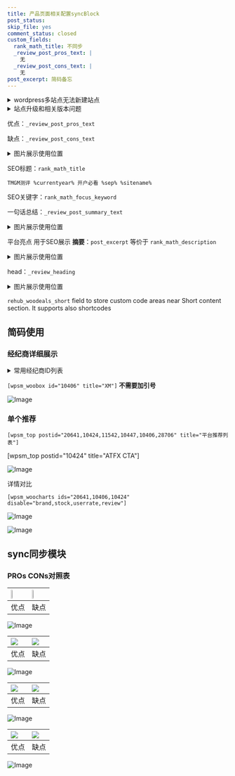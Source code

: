 ```yaml
---
title: 产品页面相关配置syncBlock
post_status: 
skip_file: yes
comment_status: closed
custom_fields:
  rank_math_title: 不同步
  _review_post_pros_text: |
    无
  _review_post_cons_text: |
    无
post_excerpt: 简码备忘
---
```

<details><summary>wordpress多站点无法新建站点</summary>

<li>和报错需要清理cookies一样的原因</li>
<li>wp-config.php里面<code>define( 'SUBDOMAIN_INSTALL', false );//子域名安装</code></li>
<li>新建子站点是用<code>define( 'SUBDOMAIN_INSTALL', true);//子域名安装</code> 完成以后，改成<code>false</code></li>
</details>

<details><summary>站点升级和相关版本问题</summary>

<p>wordpress：5.9.9
woocommerce：7.5.1
出现问题的地方：主题选项里面>><strong>Product layout >>compact style</strong></p>
<p>如何出现没有用过的字段 导致无法保存。先导出配置 然后进行修改，后面再次恢复即可。</p>
<p>出现部分字段无法显示时，需要返回默认布局后，对产品进行保存就好了。</p>
<p></p>
</details>

优点：`_review_post_pros_text`

缺点：`_review_post_cons_text`

<details><summary>图片展示使用位置</summary>

<img src="https://prod-files-secure.s3.us-west-2.amazonaws.com/39ed1227-6d7d-4570-be36-9ccd4a2c4241/f51d3d83-55d4-4bdf-9604-f37ec77ab556/Untitled.png?X-Amz-Algorithm=AWS4-HMAC-SHA256&X-Amz-Content-Sha256=UNSIGNED-PAYLOAD&X-Amz-Credential=ASIAZI2LB4664C2Y3ERU%2F20250514%2Fus-west-2%2Fs3%2Faws4_request&X-Amz-Date=20250514T225520Z&X-Amz-Expires=3600&X-Amz-Security-Token=IQoJb3JpZ2luX2VjEGcaCXVzLXdlc3QtMiJGMEQCICSBOdh%2FgiMKfgZ6Yji7FSV%2FKQ7z%2Fq0%2FbS0ee%2BZ3z1QDAiBDxihIYzo1ZoFwtB%2Bvh5pv5OXJVN7eEKi5ml4gzo5d%2FCr%2FAwggEAAaDDYzNzQyMzE4MzgwNSIM8B1szzQ%2FQT9aqVV0KtwDiMBh%2BqEqScGgbwtPKK%2FFijI7tpGZ5EzIPSycYrgaWCybNg1amzAzBZejRC18ssrxdzp8N4NtPnS2pl%2BxHzyfrD2xu4jE4y6eqjQCsF5BMZ9MPw3LqEaxL6dY5braft01FhmIZDpdwrSAK6LAp4C3CtaHpvwMDrcvm%2F5PgNqCcCRF%2ByFrTXxueBexrwvQ%2BenQz9WCRrAxhU74RxewlHBHUxA9oi9EinYLgIM9%2FU7nEgzyz29uo78d%2BgNXvoocTutzkSaoXlI61SO703M%2FONv8N2kZ%2FAG%2F2nf%2Bp0UwmawkXCLDHeqOmuUHC66CW3ZxFr2VdePp2izH6tfdUuSS24bLoJvsLT62aZZYo4Fo%2BdONgCUpn3iMIPr4IxzVMr%2BaT48vcbwTgDSOKvdJniN4Q36P2CsKZaarFGs%2BkuJx3SadMJJwC14yR%2FOyklxaVqrTwaCqjc0sGZStSDSz9afUi1%2Fsnvth4PvsxbZ4jEznd4YDb%2FQMKpG5N8LIY85l80D7PfkjqEoR91ahfLr3A6mq%2Bl1FixZtbbAGX4pB1Zt%2FRuFNdupoWoTqib7kV8WgFecPSeaYl62Z26agNeNXEwCuUa9XKTjIj4WGt96nKYWGgqHkye%2BLnpoSgeuqTss0Xlowo7iUwQY6pgE6qYF4G1YEqvofjjjDfpth34822uCtHoS%2Fz0ti4iO3gDsORhl55wMb3h0S%2BZCPcjl3biKKETsZaBFSuXzKU2G%2BaOYkYxS46SLkEMEy%2BkWCgp8UgCutd0LpSwT4GWNyXZQO8zTEpBTmjxa0ONOt9Wtsuz%2BZtSrhxmbOaTw%2BtNKsg%2Fi%2BOebrEHCOgev%2FzUxscoAXDrYJWvpEL5iByAOSOicuVni5rKDn&X-Amz-Signature=268bcb03ad1d563228d4e67da223fea69d6d011b745f6f2fbaea4b349b116f23&X-Amz-SignedHeaders=host&x-id=GetObject" alt="Image">
</details>

SEO标题：`rank_math_title`

`TMGM测评 %currentyear% 开户必看 %sep% %sitename%`

SEO关键字：`rank_math_focus_keyword`

一句话总结：`_review_post_summary_text`

<details><summary>图片展示使用位置</summary>

<img src="https://prod-files-secure.s3.us-west-2.amazonaws.com/39ed1227-6d7d-4570-be36-9ccd4a2c4241/4b96a922-296c-4f4e-8630-d1c870cbce01/Untitled.png?X-Amz-Algorithm=AWS4-HMAC-SHA256&X-Amz-Content-Sha256=UNSIGNED-PAYLOAD&X-Amz-Credential=ASIAZI2LB466YLHBEY5R%2F20250514%2Fus-west-2%2Fs3%2Faws4_request&X-Amz-Date=20250514T225521Z&X-Amz-Expires=3600&X-Amz-Security-Token=IQoJb3JpZ2luX2VjEGcaCXVzLXdlc3QtMiJIMEYCIQD%2BrVg%2FP4t3OBQDNjEuayGAed3LT88J6nztOCBfqGLLsQIhAK8s6dt6UEPxVnkMc9kBrt5Huz73JWGw1fgdJM6geApZKv8DCCAQABoMNjM3NDIzMTgzODA1IgzjQX8DW5iC00LGg5Mq3APp1Oz7Ru8FIEhKP7oRYQbiZBJsuaopSR%2FiEcQ0KGZWL9ZWPDZfkdrr7AL0ynufbyj3XmSe2V4W2g6X1nM4Z5MnmPDYvl4rKhzp3BAXoimm71Epskk2VYaWnpfGWn5UWW36sbk2trObS%2B0JaEBnpguw%2B%2Bq%2BPm8J96MVRHRRrSVock0Qqx6hB%2BRJB3fovbAXtL6u%2FKWalytGZG5GeJEljzteyQno6sJmeZld1qdJ3xY2EWdL5hVZN%2Fpc2vnv5uLbChnfcSMPl9C6Ed34iL%2BGWHybTC4NnIFLnpMroMXO15s2cpYsVnCPBX8oq2zIlY02Jg9Sz4nWrXDL2L%2BYZEmFu6NQ293yOssFcgCMsOHk%2BoE4mMnjXGmkW1tPD%2Buj%2BLPPNdZTwbmkRGRX66dIVsI%2B3nvFAkWz9xHgEmQGaPicNJgAqxxz8aG1RF%2FcqYtX8SUYKaIzzGX9F7MNlXwH1wKqPm3DQwF6Syng0YtLHbRxhAedl8IMLX1q%2FQInFsXShXq0O6qyXH2Rqf1XfyBANEpleo9q2Fr99NBiFloaKDxjh3bgV8xuwWQx5EmyCRAKaJG06H86n69DScC6KjfbajvFgYuJnCdQSXC34%2F53McmXJW6w1Jxrx%2FqSlXqjAenbnzDUuJTBBjqkAZhGokV4lkgJJj5u9ylaPeCKlfJ3%2BcOFNFI5MD58uNDXiYDmFk7hs1pOaICY1EOu0Hgg5XrE%2FPMUNf3rZQovm3xAkrlj5OhW%2FoqpSCTJLAhXQF002SnKDA1ZxSzSUdHDVtDDYKVr%2BVmQOyEBow4EvxgsJnDT4PocZaxbcFPdEaGueEawl5WoBo1MWQTSaJvDGmLOPPNNNfzclbfMM%2FaUcM5xjNt3&X-Amz-Signature=d0fccb345799e06afe30eccea929bb6df48934de8f2774db96d056f180b96a80&X-Amz-SignedHeaders=host&x-id=GetObject" alt="Image">
</details>

平台亮点 用于SEO展示 **摘要**：`post_excerpt`  等价于 `rank_math_description`

<details><summary>图片展示使用位置</summary>

<img src="https://prod-files-secure.s3.us-west-2.amazonaws.com/39ed1227-6d7d-4570-be36-9ccd4a2c4241/1ee11f63-b60a-4dfe-a7a7-d58ff23b5d88/Untitled.png?X-Amz-Algorithm=AWS4-HMAC-SHA256&X-Amz-Content-Sha256=UNSIGNED-PAYLOAD&X-Amz-Credential=ASIAZI2LB466VSHQNP3N%2F20250514%2Fus-west-2%2Fs3%2Faws4_request&X-Amz-Date=20250514T225521Z&X-Amz-Expires=3600&X-Amz-Security-Token=IQoJb3JpZ2luX2VjEGcaCXVzLXdlc3QtMiJHMEUCIQDbKbRH8ZEq6tjoLpYXB29BYuqNcqEB2SFMDmVNkiCvNQIgI%2FB1z2Q9GB%2FGWSXGBPrgtzwDK8%2B%2B1LpNLGBWm6sM%2FAkq%2FwMIIBAAGgw2Mzc0MjMxODM4MDUiDP9MlC6T7T0%2FUIwN1SrcA80HI3nGH3N4mCIhtyGo1GBj3PQDccRESdmi0Cma33XOM2ne4o2wwPtcSMTE3bKZ175yHDNNRbCi6eXsjcJmFiu4X0y9qYbIgXEcnax9%2FGfSDtixgm98161oehZQyWKasWrGFIn943HZ6GKIQb71HUcB3YGLAujxa%2BheqZ9ojYigBglDoCU6hxhQBUs9CA1s0j2kRdQAL0371goXOVUWqDpZUTGnLabpSDmhOtxRZsvt%2B8XpBeWqK2jylz2qjoJ8t27kW64pNnpxIfhdDn6sCiQi2LgntUFLOY6Cwpn8ceOg5QKX10Vu4Fz%2BL612VlmTZF%2FZIy2G5ueG5Lax9xHoH3wjDe4QV9iYyu%2F8np5T0H4ZbiU45PaZkYJZ7%2FFIRv%2FAGst0YEVr7QkAC0dVhnSzX%2B%2FKsjJb01LCqse1W%2BIwTMVEgvfyhTQvpkzi54QzGnR0sA%2FbpQvQCaSw3%2FdY4LEln8NqNf0o6DaKw7N2hfQkkOvTLtOvtjz%2FHsXqF9eqWuGvm1Y2McuvwtfSPntWzm5lg8%2FGNOxzRNIEYWdY8PxiNm6ce1wRTtnETlA6WRnFpY%2Bz2H5ajPAD1ocn8qXGJvHbikgSwaRvAEKHPrzjyHbS6RdcEQQ4nmHhPQcQ%2FzHpMM24lMEGOqUBJEmqW1OK2Sm33mYsBmyZLlMo9XikuEMoHAYtFpxUPfm3zQVV5MDurO57yT%2FQK9H5IN0lGYoS3gRmEGwzhXrZid%2BAvlsPJLZkrDcdkVgWrVIyA1ZCI2L5AJLhxBac2DoOzr7ZM7pC6UT9a98pjvjqiSn5xyFqanUxEcP8g0MVjcYukNZ7i14dFtczew22xetEIAl6Ond0lmhJb8HxrdwjzLEu%2Fb7J&X-Amz-Signature=8f889ac864c85a7743ab7073daf71f5978fe1ec696acd8d71b27f9a2bc35f8c5&X-Amz-SignedHeaders=host&x-id=GetObject" alt="Image">
<img src="https://prod-files-secure.s3.us-west-2.amazonaws.com/39ed1227-6d7d-4570-be36-9ccd4a2c4241/ad4118b5-78d8-4fbe-801e-3b29b5d99c01/Untitled.png?X-Amz-Algorithm=AWS4-HMAC-SHA256&X-Amz-Content-Sha256=UNSIGNED-PAYLOAD&X-Amz-Credential=ASIAZI2LB466VSHQNP3N%2F20250514%2Fus-west-2%2Fs3%2Faws4_request&X-Amz-Date=20250514T225521Z&X-Amz-Expires=3600&X-Amz-Security-Token=IQoJb3JpZ2luX2VjEGcaCXVzLXdlc3QtMiJHMEUCIQDbKbRH8ZEq6tjoLpYXB29BYuqNcqEB2SFMDmVNkiCvNQIgI%2FB1z2Q9GB%2FGWSXGBPrgtzwDK8%2B%2B1LpNLGBWm6sM%2FAkq%2FwMIIBAAGgw2Mzc0MjMxODM4MDUiDP9MlC6T7T0%2FUIwN1SrcA80HI3nGH3N4mCIhtyGo1GBj3PQDccRESdmi0Cma33XOM2ne4o2wwPtcSMTE3bKZ175yHDNNRbCi6eXsjcJmFiu4X0y9qYbIgXEcnax9%2FGfSDtixgm98161oehZQyWKasWrGFIn943HZ6GKIQb71HUcB3YGLAujxa%2BheqZ9ojYigBglDoCU6hxhQBUs9CA1s0j2kRdQAL0371goXOVUWqDpZUTGnLabpSDmhOtxRZsvt%2B8XpBeWqK2jylz2qjoJ8t27kW64pNnpxIfhdDn6sCiQi2LgntUFLOY6Cwpn8ceOg5QKX10Vu4Fz%2BL612VlmTZF%2FZIy2G5ueG5Lax9xHoH3wjDe4QV9iYyu%2F8np5T0H4ZbiU45PaZkYJZ7%2FFIRv%2FAGst0YEVr7QkAC0dVhnSzX%2B%2FKsjJb01LCqse1W%2BIwTMVEgvfyhTQvpkzi54QzGnR0sA%2FbpQvQCaSw3%2FdY4LEln8NqNf0o6DaKw7N2hfQkkOvTLtOvtjz%2FHsXqF9eqWuGvm1Y2McuvwtfSPntWzm5lg8%2FGNOxzRNIEYWdY8PxiNm6ce1wRTtnETlA6WRnFpY%2Bz2H5ajPAD1ocn8qXGJvHbikgSwaRvAEKHPrzjyHbS6RdcEQQ4nmHhPQcQ%2FzHpMM24lMEGOqUBJEmqW1OK2Sm33mYsBmyZLlMo9XikuEMoHAYtFpxUPfm3zQVV5MDurO57yT%2FQK9H5IN0lGYoS3gRmEGwzhXrZid%2BAvlsPJLZkrDcdkVgWrVIyA1ZCI2L5AJLhxBac2DoOzr7ZM7pC6UT9a98pjvjqiSn5xyFqanUxEcP8g0MVjcYukNZ7i14dFtczew22xetEIAl6Ond0lmhJb8HxrdwjzLEu%2Fb7J&X-Amz-Signature=b54491b17ef30169bd5c7fb8c3c8d1ee2110c412aef555a60070a4b9e4389414&X-Amz-SignedHeaders=host&x-id=GetObject" alt="Image">
<img src="https://prod-files-secure.s3.us-west-2.amazonaws.com/39ed1227-6d7d-4570-be36-9ccd4a2c4241/a38cf7c9-a79c-4b64-9e94-13589fe0758b/Untitled.png?X-Amz-Algorithm=AWS4-HMAC-SHA256&X-Amz-Content-Sha256=UNSIGNED-PAYLOAD&X-Amz-Credential=ASIAZI2LB466VSHQNP3N%2F20250514%2Fus-west-2%2Fs3%2Faws4_request&X-Amz-Date=20250514T225521Z&X-Amz-Expires=3600&X-Amz-Security-Token=IQoJb3JpZ2luX2VjEGcaCXVzLXdlc3QtMiJHMEUCIQDbKbRH8ZEq6tjoLpYXB29BYuqNcqEB2SFMDmVNkiCvNQIgI%2FB1z2Q9GB%2FGWSXGBPrgtzwDK8%2B%2B1LpNLGBWm6sM%2FAkq%2FwMIIBAAGgw2Mzc0MjMxODM4MDUiDP9MlC6T7T0%2FUIwN1SrcA80HI3nGH3N4mCIhtyGo1GBj3PQDccRESdmi0Cma33XOM2ne4o2wwPtcSMTE3bKZ175yHDNNRbCi6eXsjcJmFiu4X0y9qYbIgXEcnax9%2FGfSDtixgm98161oehZQyWKasWrGFIn943HZ6GKIQb71HUcB3YGLAujxa%2BheqZ9ojYigBglDoCU6hxhQBUs9CA1s0j2kRdQAL0371goXOVUWqDpZUTGnLabpSDmhOtxRZsvt%2B8XpBeWqK2jylz2qjoJ8t27kW64pNnpxIfhdDn6sCiQi2LgntUFLOY6Cwpn8ceOg5QKX10Vu4Fz%2BL612VlmTZF%2FZIy2G5ueG5Lax9xHoH3wjDe4QV9iYyu%2F8np5T0H4ZbiU45PaZkYJZ7%2FFIRv%2FAGst0YEVr7QkAC0dVhnSzX%2B%2FKsjJb01LCqse1W%2BIwTMVEgvfyhTQvpkzi54QzGnR0sA%2FbpQvQCaSw3%2FdY4LEln8NqNf0o6DaKw7N2hfQkkOvTLtOvtjz%2FHsXqF9eqWuGvm1Y2McuvwtfSPntWzm5lg8%2FGNOxzRNIEYWdY8PxiNm6ce1wRTtnETlA6WRnFpY%2Bz2H5ajPAD1ocn8qXGJvHbikgSwaRvAEKHPrzjyHbS6RdcEQQ4nmHhPQcQ%2FzHpMM24lMEGOqUBJEmqW1OK2Sm33mYsBmyZLlMo9XikuEMoHAYtFpxUPfm3zQVV5MDurO57yT%2FQK9H5IN0lGYoS3gRmEGwzhXrZid%2BAvlsPJLZkrDcdkVgWrVIyA1ZCI2L5AJLhxBac2DoOzr7ZM7pC6UT9a98pjvjqiSn5xyFqanUxEcP8g0MVjcYukNZ7i14dFtczew22xetEIAl6Ond0lmhJb8HxrdwjzLEu%2Fb7J&X-Amz-Signature=c3b6ca6ac7c83060c18aef173e2d0d8da13fb612ae825f320986f18cc5d95d80&X-Amz-SignedHeaders=host&x-id=GetObject" alt="Image">
<img src="https://prod-files-secure.s3.us-west-2.amazonaws.com/39ed1227-6d7d-4570-be36-9ccd4a2c4241/7da6fc1e-d2ac-42ae-8c75-cb5749aa18f6/Untitled.png?X-Amz-Algorithm=AWS4-HMAC-SHA256&X-Amz-Content-Sha256=UNSIGNED-PAYLOAD&X-Amz-Credential=ASIAZI2LB466VSHQNP3N%2F20250514%2Fus-west-2%2Fs3%2Faws4_request&X-Amz-Date=20250514T225521Z&X-Amz-Expires=3600&X-Amz-Security-Token=IQoJb3JpZ2luX2VjEGcaCXVzLXdlc3QtMiJHMEUCIQDbKbRH8ZEq6tjoLpYXB29BYuqNcqEB2SFMDmVNkiCvNQIgI%2FB1z2Q9GB%2FGWSXGBPrgtzwDK8%2B%2B1LpNLGBWm6sM%2FAkq%2FwMIIBAAGgw2Mzc0MjMxODM4MDUiDP9MlC6T7T0%2FUIwN1SrcA80HI3nGH3N4mCIhtyGo1GBj3PQDccRESdmi0Cma33XOM2ne4o2wwPtcSMTE3bKZ175yHDNNRbCi6eXsjcJmFiu4X0y9qYbIgXEcnax9%2FGfSDtixgm98161oehZQyWKasWrGFIn943HZ6GKIQb71HUcB3YGLAujxa%2BheqZ9ojYigBglDoCU6hxhQBUs9CA1s0j2kRdQAL0371goXOVUWqDpZUTGnLabpSDmhOtxRZsvt%2B8XpBeWqK2jylz2qjoJ8t27kW64pNnpxIfhdDn6sCiQi2LgntUFLOY6Cwpn8ceOg5QKX10Vu4Fz%2BL612VlmTZF%2FZIy2G5ueG5Lax9xHoH3wjDe4QV9iYyu%2F8np5T0H4ZbiU45PaZkYJZ7%2FFIRv%2FAGst0YEVr7QkAC0dVhnSzX%2B%2FKsjJb01LCqse1W%2BIwTMVEgvfyhTQvpkzi54QzGnR0sA%2FbpQvQCaSw3%2FdY4LEln8NqNf0o6DaKw7N2hfQkkOvTLtOvtjz%2FHsXqF9eqWuGvm1Y2McuvwtfSPntWzm5lg8%2FGNOxzRNIEYWdY8PxiNm6ce1wRTtnETlA6WRnFpY%2Bz2H5ajPAD1ocn8qXGJvHbikgSwaRvAEKHPrzjyHbS6RdcEQQ4nmHhPQcQ%2FzHpMM24lMEGOqUBJEmqW1OK2Sm33mYsBmyZLlMo9XikuEMoHAYtFpxUPfm3zQVV5MDurO57yT%2FQK9H5IN0lGYoS3gRmEGwzhXrZid%2BAvlsPJLZkrDcdkVgWrVIyA1ZCI2L5AJLhxBac2DoOzr7ZM7pC6UT9a98pjvjqiSn5xyFqanUxEcP8g0MVjcYukNZ7i14dFtczew22xetEIAl6Ond0lmhJb8HxrdwjzLEu%2Fb7J&X-Amz-Signature=6d0270c416e947efc0b897c419411f07753aa642bad0f2a176fe37e79de67541&X-Amz-SignedHeaders=host&x-id=GetObject" alt="Image">
<img src="https://prod-files-secure.s3.us-west-2.amazonaws.com/39ed1227-6d7d-4570-be36-9ccd4a2c4241/7e97f40a-eaee-47f5-b2f9-475f96808fa7/Untitled.png?X-Amz-Algorithm=AWS4-HMAC-SHA256&X-Amz-Content-Sha256=UNSIGNED-PAYLOAD&X-Amz-Credential=ASIAZI2LB466VSHQNP3N%2F20250514%2Fus-west-2%2Fs3%2Faws4_request&X-Amz-Date=20250514T225521Z&X-Amz-Expires=3600&X-Amz-Security-Token=IQoJb3JpZ2luX2VjEGcaCXVzLXdlc3QtMiJHMEUCIQDbKbRH8ZEq6tjoLpYXB29BYuqNcqEB2SFMDmVNkiCvNQIgI%2FB1z2Q9GB%2FGWSXGBPrgtzwDK8%2B%2B1LpNLGBWm6sM%2FAkq%2FwMIIBAAGgw2Mzc0MjMxODM4MDUiDP9MlC6T7T0%2FUIwN1SrcA80HI3nGH3N4mCIhtyGo1GBj3PQDccRESdmi0Cma33XOM2ne4o2wwPtcSMTE3bKZ175yHDNNRbCi6eXsjcJmFiu4X0y9qYbIgXEcnax9%2FGfSDtixgm98161oehZQyWKasWrGFIn943HZ6GKIQb71HUcB3YGLAujxa%2BheqZ9ojYigBglDoCU6hxhQBUs9CA1s0j2kRdQAL0371goXOVUWqDpZUTGnLabpSDmhOtxRZsvt%2B8XpBeWqK2jylz2qjoJ8t27kW64pNnpxIfhdDn6sCiQi2LgntUFLOY6Cwpn8ceOg5QKX10Vu4Fz%2BL612VlmTZF%2FZIy2G5ueG5Lax9xHoH3wjDe4QV9iYyu%2F8np5T0H4ZbiU45PaZkYJZ7%2FFIRv%2FAGst0YEVr7QkAC0dVhnSzX%2B%2FKsjJb01LCqse1W%2BIwTMVEgvfyhTQvpkzi54QzGnR0sA%2FbpQvQCaSw3%2FdY4LEln8NqNf0o6DaKw7N2hfQkkOvTLtOvtjz%2FHsXqF9eqWuGvm1Y2McuvwtfSPntWzm5lg8%2FGNOxzRNIEYWdY8PxiNm6ce1wRTtnETlA6WRnFpY%2Bz2H5ajPAD1ocn8qXGJvHbikgSwaRvAEKHPrzjyHbS6RdcEQQ4nmHhPQcQ%2FzHpMM24lMEGOqUBJEmqW1OK2Sm33mYsBmyZLlMo9XikuEMoHAYtFpxUPfm3zQVV5MDurO57yT%2FQK9H5IN0lGYoS3gRmEGwzhXrZid%2BAvlsPJLZkrDcdkVgWrVIyA1ZCI2L5AJLhxBac2DoOzr7ZM7pC6UT9a98pjvjqiSn5xyFqanUxEcP8g0MVjcYukNZ7i14dFtczew22xetEIAl6Ond0lmhJb8HxrdwjzLEu%2Fb7J&X-Amz-Signature=95e362a4ba642f39e56a74caca480392126c57db58c8d79a78d2c26d4c713eff&X-Amz-SignedHeaders=host&x-id=GetObject" alt="Image">
</details>

head：`_review_heading`

<details><summary>图片展示使用位置</summary>

<img src="https://prod-files-secure.s3.us-west-2.amazonaws.com/39ed1227-6d7d-4570-be36-9ccd4a2c4241/3a4650ad-9887-415c-889a-edd51fa54f27/Untitled.png?X-Amz-Algorithm=AWS4-HMAC-SHA256&X-Amz-Content-Sha256=UNSIGNED-PAYLOAD&X-Amz-Credential=ASIAZI2LB466ZBW5AQ5W%2F20250514%2Fus-west-2%2Fs3%2Faws4_request&X-Amz-Date=20250514T225521Z&X-Amz-Expires=3600&X-Amz-Security-Token=IQoJb3JpZ2luX2VjEGcaCXVzLXdlc3QtMiJGMEQCIExR1hzYOum2Ce%2BpE7BG2VGhvJxeul0PmhJpMJf8QKEJAiA88MY%2Bk0iLdYHO0CE%2FV2Q%2FiBfl8DEaTiez8gMxtdkd2Cr%2FAwggEAAaDDYzNzQyMzE4MzgwNSIMT32YiXtbB5FmQ0XbKtwDPdrBd%2F4rGJ0B%2BDqZf3EIt6uc6jWkt1hQBKNLt%2FcHePCkNetd1lGnLn96%2Bf4eWUXx7S8M1ooCL5eab22QBor5i09CeMAjZCMOhwWX%2Bven7be30%2FkjKjo10zh9KFBqhO2GcIjK3SohUfZNmHENO9C7LW7zqioKJ%2F0KUG5ZZKwdbPbMskVKpM67v69E92TBIEfv5a260tizkBMH%2B2kisscigW6b94tetDM%2F83RXyr1yWdlfIwdVx5kfQZuYqHpjWL97ZNDxzZrZbB9skhJe%2BU4XZ6z0l3Q95zTOVGJFDPV625R1Ye7mIZ17n8C1V1I4Yz%2FI0GfJ7y%2FNljJAIQmQYsWw%2FH168euOkjsK4qLMl86dP7tZOsgtgw2lKDnNv8BdS5fBuGe49DAfMIruGwkVkA%2BDJaHjKKvhUIk%2FWZWwDEm5e2rAR4bJ9Xge%2F%2BFzg2uYKsvlWPG3G%2BXUo8IXhAfSfN2%2B2zvOtvwy8SdRNuA9AnGtRfzHckggKW9mftMAgYYJVYh47Dhepxvwot4f8W6JmAYxLZ05XIR2TgTJLAo7sN1eMkoN9tPwAa6vietgCm9LNwVqT6yBkUqx0NWrpHW3fQAbsbqg2GtMe8iO0%2FfcT0UtdpJB9DwDsfsdGwG8CNkwlrmUwQY6pgHUCx2EI1NkkR1koRCvxelIX9I4doRnCNRV7htwbpAZpXF0byUny33wSzdkkEhk5ERagn5pY11jORmNoFmOd4MFircqL9MzP8iHi%2FSd6obYxveISlmOGkjdsFcnAfUYix6cJxVzmnJrLw1cB2oRdzapkjY%2FKREAIux5%2F5QJTbUqn1XCa42UeeTkiheyTtdrzO7EPFD4OBtVmATNDpPJqqfAUoNfaPBD&X-Amz-Signature=f03532de6a3f6742d7c89b441b0204efe273529891442b4bfc22d3c0ad500070&X-Amz-SignedHeaders=host&x-id=GetObject" alt="Image">
</details>

`rehub_woodeals_short`	field to store custom code areas near Short content section. It supports also shortcodes



## 简码使用

### 经纪商详细展示

<details><summary>常用经纪商ID列表</summary>

<pre><code class="php">嘉盛 ===> 20641  [wpsm_woobox id="20641" title="嘉盛"]
易信easymarkets ===> 11542  [wpsm_woobox id="11542" title="易信easymarkets"]
ATFX外汇 ===> 10424  [wpsm_woobox id="10424" title="ATFX"]
XM ===> 10406  [wpsm_woobox id="10406" title="XM"]
TMGM ===> 29622  [wpsm_woobox id="29622" title="TMGM"]
HYCM ===> 10447  [wpsm_woobox id="10447" title="HYCM"]
fpmarkets澳福外汇 ===> 20639  [wpsm_woobox id="20639" title="fpmarkets澳福外汇"]</code></pre>
</details>

`[wpsm_woobox id="10406" title="XM"]` **不需要加引号**

![Image](https://prod-files-secure.s3.us-west-2.amazonaws.com/39ed1227-6d7d-4570-be36-9ccd4a2c4241/4f898f9d-0fa7-4e43-acd3-ac6bc7be575a/Untitled.png?X-Amz-Algorithm=AWS4-HMAC-SHA256&X-Amz-Content-Sha256=UNSIGNED-PAYLOAD&X-Amz-Credential=ASIAZI2LB466Y37B4UVS%2F20250514%2Fus-west-2%2Fs3%2Faws4_request&X-Amz-Date=20250514T225519Z&X-Amz-Expires=3600&X-Amz-Security-Token=IQoJb3JpZ2luX2VjEGcaCXVzLXdlc3QtMiJIMEYCIQDfXvnhfrYnrgPKZh3tGmP2PYbqlRhf1VRQD3C%2FSepYswIhAO%2B6lAU%2FeH3AzARNjjAl4tjyKikSaCsBnQr4aZvoo5yyKv8DCCAQABoMNjM3NDIzMTgzODA1IgxRwufcaXREC7ifYAkq3AP%2BHv1t2wHylXQdyFOuJG4qJ%2FdERXW4oNg81hN6J396S9PIk32mDWVnSyB9t3fToI1KttG0oksr6J1Mr%2FRx58oPBPUBkh%2FtnTEtsWOLDMv5o1C9Ly52ofMg0HUXHwNFJSdsvyOnTmG6ScBRoE%2FZ8wWY6v6cR64YQr4QJL1hpJ8U8PLlYFzOSbuiJxG5W4ek4fbtf%2FSRXe2XuIQZflVKiNB6uFFofm00VV%2BVwEtGjtTs%2FT3u062nzA3qDdSP1qRtpk8LmFQXFbKDHKIM4lX7S8LBab7bLaJ5zmQ5J2FkaJrjCCn1fxnqukb3MtKs1tcomn%2BTvHjL2rXeX1CWuRyTi%2B9PPxk5hXBxyO%2Fi%2F3YBgcedMUmxzsZW78q%2B8W1pK6AcQBfdwDwO8yHwlxhpvhGlCoPR2jxwGin8dHYNdBgdBGaTu6DzqrOAUde9IpmW46WRWw5tUnoCgab6qO3eWEZp1CFVwsKWuWJlE7PUqgtXbTdwIlh%2F7W2WVwwVzb%2FgVo%2FdCxAiqD9ZpNJ0Ssar6pvr6jVUpgNTiu%2FpH%2BfyFfIedDZ36xCrfxKl23yUsO1txXP0MIVLfDEAUam2qdQQGdu8IrONseKWyB2InE%2FsP%2Ft9VNeCqOAgj%2FwPTUG0D%2F%2Bz%2BDDpuJTBBjqkAfKruGTwAqZrKZd5%2Bv3oyrhmE1LeEo%2FNGegLA3M7yymoSHp8Ys0h4yesqO%2B8CSpCYlQg9A7%2FgeTi1AycHDczO86e9t5Y2JID0VkM113VXsxiM7V30AHkzYvpjIelHd%2F5gPG07zND5qV87Tf5ChODG2EJoYVdT%2Fh5F7w%2Be%2Bdy04Sv81jkswVfyjMgQrfWw2JuFgs%2FOEN1HmdpWuUvfQHdVZWUW6I1&X-Amz-Signature=412e492139e660263d4e04e62009d8bbba9204b1abf3dc308aadb5483dcee794&X-Amz-SignedHeaders=host&x-id=GetObject)

### 单个推荐
`[wpsm_top postid="20641,10424,11542,10447,10406,28706" title="平台推荐列表"]`

[wpsm_top postid="10424" title="ATFX CTA"]

![Image](https://prod-files-secure.s3.us-west-2.amazonaws.com/39ed1227-6d7d-4570-be36-9ccd4a2c4241/5ac620dc-51a8-48b6-b55d-91f47299193c/Untitled.png?X-Amz-Algorithm=AWS4-HMAC-SHA256&X-Amz-Content-Sha256=UNSIGNED-PAYLOAD&X-Amz-Credential=ASIAZI2LB466Y37B4UVS%2F20250514%2Fus-west-2%2Fs3%2Faws4_request&X-Amz-Date=20250514T225519Z&X-Amz-Expires=3600&X-Amz-Security-Token=IQoJb3JpZ2luX2VjEGcaCXVzLXdlc3QtMiJIMEYCIQDfXvnhfrYnrgPKZh3tGmP2PYbqlRhf1VRQD3C%2FSepYswIhAO%2B6lAU%2FeH3AzARNjjAl4tjyKikSaCsBnQr4aZvoo5yyKv8DCCAQABoMNjM3NDIzMTgzODA1IgxRwufcaXREC7ifYAkq3AP%2BHv1t2wHylXQdyFOuJG4qJ%2FdERXW4oNg81hN6J396S9PIk32mDWVnSyB9t3fToI1KttG0oksr6J1Mr%2FRx58oPBPUBkh%2FtnTEtsWOLDMv5o1C9Ly52ofMg0HUXHwNFJSdsvyOnTmG6ScBRoE%2FZ8wWY6v6cR64YQr4QJL1hpJ8U8PLlYFzOSbuiJxG5W4ek4fbtf%2FSRXe2XuIQZflVKiNB6uFFofm00VV%2BVwEtGjtTs%2FT3u062nzA3qDdSP1qRtpk8LmFQXFbKDHKIM4lX7S8LBab7bLaJ5zmQ5J2FkaJrjCCn1fxnqukb3MtKs1tcomn%2BTvHjL2rXeX1CWuRyTi%2B9PPxk5hXBxyO%2Fi%2F3YBgcedMUmxzsZW78q%2B8W1pK6AcQBfdwDwO8yHwlxhpvhGlCoPR2jxwGin8dHYNdBgdBGaTu6DzqrOAUde9IpmW46WRWw5tUnoCgab6qO3eWEZp1CFVwsKWuWJlE7PUqgtXbTdwIlh%2F7W2WVwwVzb%2FgVo%2FdCxAiqD9ZpNJ0Ssar6pvr6jVUpgNTiu%2FpH%2BfyFfIedDZ36xCrfxKl23yUsO1txXP0MIVLfDEAUam2qdQQGdu8IrONseKWyB2InE%2FsP%2Ft9VNeCqOAgj%2FwPTUG0D%2F%2Bz%2BDDpuJTBBjqkAfKruGTwAqZrKZd5%2Bv3oyrhmE1LeEo%2FNGegLA3M7yymoSHp8Ys0h4yesqO%2B8CSpCYlQg9A7%2FgeTi1AycHDczO86e9t5Y2JID0VkM113VXsxiM7V30AHkzYvpjIelHd%2F5gPG07zND5qV87Tf5ChODG2EJoYVdT%2Fh5F7w%2Be%2Bdy04Sv81jkswVfyjMgQrfWw2JuFgs%2FOEN1HmdpWuUvfQHdVZWUW6I1&X-Amz-Signature=daed63b32721934dea0e4b32a0e3c49e3fe292e65f0fb418012bc3c7610b9afc&X-Amz-SignedHeaders=host&x-id=GetObject)

详情对比

`[wpsm_woocharts ids="20641,10406,10424" disable="brand,stock,userrate,review"]`

![Image](https://prod-files-secure.s3.us-west-2.amazonaws.com/39ed1227-6d7d-4570-be36-9ccd4a2c4241/bf3ba45f-b9f3-4295-8aef-b4a495fd25f4/Untitled.png?X-Amz-Algorithm=AWS4-HMAC-SHA256&X-Amz-Content-Sha256=UNSIGNED-PAYLOAD&X-Amz-Credential=ASIAZI2LB466Y37B4UVS%2F20250514%2Fus-west-2%2Fs3%2Faws4_request&X-Amz-Date=20250514T225519Z&X-Amz-Expires=3600&X-Amz-Security-Token=IQoJb3JpZ2luX2VjEGcaCXVzLXdlc3QtMiJIMEYCIQDfXvnhfrYnrgPKZh3tGmP2PYbqlRhf1VRQD3C%2FSepYswIhAO%2B6lAU%2FeH3AzARNjjAl4tjyKikSaCsBnQr4aZvoo5yyKv8DCCAQABoMNjM3NDIzMTgzODA1IgxRwufcaXREC7ifYAkq3AP%2BHv1t2wHylXQdyFOuJG4qJ%2FdERXW4oNg81hN6J396S9PIk32mDWVnSyB9t3fToI1KttG0oksr6J1Mr%2FRx58oPBPUBkh%2FtnTEtsWOLDMv5o1C9Ly52ofMg0HUXHwNFJSdsvyOnTmG6ScBRoE%2FZ8wWY6v6cR64YQr4QJL1hpJ8U8PLlYFzOSbuiJxG5W4ek4fbtf%2FSRXe2XuIQZflVKiNB6uFFofm00VV%2BVwEtGjtTs%2FT3u062nzA3qDdSP1qRtpk8LmFQXFbKDHKIM4lX7S8LBab7bLaJ5zmQ5J2FkaJrjCCn1fxnqukb3MtKs1tcomn%2BTvHjL2rXeX1CWuRyTi%2B9PPxk5hXBxyO%2Fi%2F3YBgcedMUmxzsZW78q%2B8W1pK6AcQBfdwDwO8yHwlxhpvhGlCoPR2jxwGin8dHYNdBgdBGaTu6DzqrOAUde9IpmW46WRWw5tUnoCgab6qO3eWEZp1CFVwsKWuWJlE7PUqgtXbTdwIlh%2F7W2WVwwVzb%2FgVo%2FdCxAiqD9ZpNJ0Ssar6pvr6jVUpgNTiu%2FpH%2BfyFfIedDZ36xCrfxKl23yUsO1txXP0MIVLfDEAUam2qdQQGdu8IrONseKWyB2InE%2FsP%2Ft9VNeCqOAgj%2FwPTUG0D%2F%2Bz%2BDDpuJTBBjqkAfKruGTwAqZrKZd5%2Bv3oyrhmE1LeEo%2FNGegLA3M7yymoSHp8Ys0h4yesqO%2B8CSpCYlQg9A7%2FgeTi1AycHDczO86e9t5Y2JID0VkM113VXsxiM7V30AHkzYvpjIelHd%2F5gPG07zND5qV87Tf5ChODG2EJoYVdT%2Fh5F7w%2Be%2Bdy04Sv81jkswVfyjMgQrfWw2JuFgs%2FOEN1HmdpWuUvfQHdVZWUW6I1&X-Amz-Signature=0d0cef1b51b33fc6212f94a241c9169f0c47b414baa279d0208f8901facbfb2f&X-Amz-SignedHeaders=host&x-id=GetObject)

![Image](https://prod-files-secure.s3.us-west-2.amazonaws.com/39ed1227-6d7d-4570-be36-9ccd4a2c4241/30bc56ef-f383-4b48-9768-2ebc9e436ec0/Untitled.png?X-Amz-Algorithm=AWS4-HMAC-SHA256&X-Amz-Content-Sha256=UNSIGNED-PAYLOAD&X-Amz-Credential=ASIAZI2LB466Y37B4UVS%2F20250514%2Fus-west-2%2Fs3%2Faws4_request&X-Amz-Date=20250514T225519Z&X-Amz-Expires=3600&X-Amz-Security-Token=IQoJb3JpZ2luX2VjEGcaCXVzLXdlc3QtMiJIMEYCIQDfXvnhfrYnrgPKZh3tGmP2PYbqlRhf1VRQD3C%2FSepYswIhAO%2B6lAU%2FeH3AzARNjjAl4tjyKikSaCsBnQr4aZvoo5yyKv8DCCAQABoMNjM3NDIzMTgzODA1IgxRwufcaXREC7ifYAkq3AP%2BHv1t2wHylXQdyFOuJG4qJ%2FdERXW4oNg81hN6J396S9PIk32mDWVnSyB9t3fToI1KttG0oksr6J1Mr%2FRx58oPBPUBkh%2FtnTEtsWOLDMv5o1C9Ly52ofMg0HUXHwNFJSdsvyOnTmG6ScBRoE%2FZ8wWY6v6cR64YQr4QJL1hpJ8U8PLlYFzOSbuiJxG5W4ek4fbtf%2FSRXe2XuIQZflVKiNB6uFFofm00VV%2BVwEtGjtTs%2FT3u062nzA3qDdSP1qRtpk8LmFQXFbKDHKIM4lX7S8LBab7bLaJ5zmQ5J2FkaJrjCCn1fxnqukb3MtKs1tcomn%2BTvHjL2rXeX1CWuRyTi%2B9PPxk5hXBxyO%2Fi%2F3YBgcedMUmxzsZW78q%2B8W1pK6AcQBfdwDwO8yHwlxhpvhGlCoPR2jxwGin8dHYNdBgdBGaTu6DzqrOAUde9IpmW46WRWw5tUnoCgab6qO3eWEZp1CFVwsKWuWJlE7PUqgtXbTdwIlh%2F7W2WVwwVzb%2FgVo%2FdCxAiqD9ZpNJ0Ssar6pvr6jVUpgNTiu%2FpH%2BfyFfIedDZ36xCrfxKl23yUsO1txXP0MIVLfDEAUam2qdQQGdu8IrONseKWyB2InE%2FsP%2Ft9VNeCqOAgj%2FwPTUG0D%2F%2Bz%2BDDpuJTBBjqkAfKruGTwAqZrKZd5%2Bv3oyrhmE1LeEo%2FNGegLA3M7yymoSHp8Ys0h4yesqO%2B8CSpCYlQg9A7%2FgeTi1AycHDczO86e9t5Y2JID0VkM113VXsxiM7V30AHkzYvpjIelHd%2F5gPG07zND5qV87Tf5ChODG2EJoYVdT%2Fh5F7w%2Be%2Bdy04Sv81jkswVfyjMgQrfWw2JuFgs%2FOEN1HmdpWuUvfQHdVZWUW6I1&X-Amz-Signature=e478e73e422619111fcf39e56cdc134defe01a917d07bd1366567f115638f990&X-Amz-SignedHeaders=host&x-id=GetObject)

## sync同步模块

### PROs CONs对照表

| <img src="https://cdn.ifttt.fun/gh/jarlin8/OSS@main/icons/customize/pros.svg" height="auto" width="37.3%"> | <img src="https://cdn.ifttt.fun/gh/jarlin8/OSS@main/icons/customize/cons.svg" height="auto" width="28.8%"> |
| :--- | :--- |
| 优点 | 缺点 |

![Image](https://prod-files-secure.s3.us-west-2.amazonaws.com/39ed1227-6d7d-4570-be36-9ccd4a2c4241/8742b755-dfb5-4004-9a5f-d6e561664bd8/Untitled.png?X-Amz-Algorithm=AWS4-HMAC-SHA256&X-Amz-Content-Sha256=UNSIGNED-PAYLOAD&X-Amz-Credential=ASIAZI2LB466Y37B4UVS%2F20250514%2Fus-west-2%2Fs3%2Faws4_request&X-Amz-Date=20250514T225519Z&X-Amz-Expires=3600&X-Amz-Security-Token=IQoJb3JpZ2luX2VjEGcaCXVzLXdlc3QtMiJIMEYCIQDfXvnhfrYnrgPKZh3tGmP2PYbqlRhf1VRQD3C%2FSepYswIhAO%2B6lAU%2FeH3AzARNjjAl4tjyKikSaCsBnQr4aZvoo5yyKv8DCCAQABoMNjM3NDIzMTgzODA1IgxRwufcaXREC7ifYAkq3AP%2BHv1t2wHylXQdyFOuJG4qJ%2FdERXW4oNg81hN6J396S9PIk32mDWVnSyB9t3fToI1KttG0oksr6J1Mr%2FRx58oPBPUBkh%2FtnTEtsWOLDMv5o1C9Ly52ofMg0HUXHwNFJSdsvyOnTmG6ScBRoE%2FZ8wWY6v6cR64YQr4QJL1hpJ8U8PLlYFzOSbuiJxG5W4ek4fbtf%2FSRXe2XuIQZflVKiNB6uFFofm00VV%2BVwEtGjtTs%2FT3u062nzA3qDdSP1qRtpk8LmFQXFbKDHKIM4lX7S8LBab7bLaJ5zmQ5J2FkaJrjCCn1fxnqukb3MtKs1tcomn%2BTvHjL2rXeX1CWuRyTi%2B9PPxk5hXBxyO%2Fi%2F3YBgcedMUmxzsZW78q%2B8W1pK6AcQBfdwDwO8yHwlxhpvhGlCoPR2jxwGin8dHYNdBgdBGaTu6DzqrOAUde9IpmW46WRWw5tUnoCgab6qO3eWEZp1CFVwsKWuWJlE7PUqgtXbTdwIlh%2F7W2WVwwVzb%2FgVo%2FdCxAiqD9ZpNJ0Ssar6pvr6jVUpgNTiu%2FpH%2BfyFfIedDZ36xCrfxKl23yUsO1txXP0MIVLfDEAUam2qdQQGdu8IrONseKWyB2InE%2FsP%2Ft9VNeCqOAgj%2FwPTUG0D%2F%2Bz%2BDDpuJTBBjqkAfKruGTwAqZrKZd5%2Bv3oyrhmE1LeEo%2FNGegLA3M7yymoSHp8Ys0h4yesqO%2B8CSpCYlQg9A7%2FgeTi1AycHDczO86e9t5Y2JID0VkM113VXsxiM7V30AHkzYvpjIelHd%2F5gPG07zND5qV87Tf5ChODG2EJoYVdT%2Fh5F7w%2Be%2Bdy04Sv81jkswVfyjMgQrfWw2JuFgs%2FOEN1HmdpWuUvfQHdVZWUW6I1&X-Amz-Signature=8c8e645797a0f003febfb3c78d5497e407456e747c3f7de5334fc0096b849475&X-Amz-SignedHeaders=host&x-id=GetObject)

| <img src="https://cdn.ifttt.fun/gh/jarlin8/OSS@main/icons/customize/pros1.svg" height="auto"> | <img src="https://cdn.ifttt.fun/gh/jarlin8/OSS@main/icons/customize/cons1.svg" height="auto"> |
| :--- | :--- |
| 优点 | 缺点 |

![Image](https://prod-files-secure.s3.us-west-2.amazonaws.com/39ed1227-6d7d-4570-be36-9ccd4a2c4241/806358f8-c9c4-4e17-bb35-c6c76a5397a5/Untitled.png?X-Amz-Algorithm=AWS4-HMAC-SHA256&X-Amz-Content-Sha256=UNSIGNED-PAYLOAD&X-Amz-Credential=ASIAZI2LB466Y37B4UVS%2F20250514%2Fus-west-2%2Fs3%2Faws4_request&X-Amz-Date=20250514T225519Z&X-Amz-Expires=3600&X-Amz-Security-Token=IQoJb3JpZ2luX2VjEGcaCXVzLXdlc3QtMiJIMEYCIQDfXvnhfrYnrgPKZh3tGmP2PYbqlRhf1VRQD3C%2FSepYswIhAO%2B6lAU%2FeH3AzARNjjAl4tjyKikSaCsBnQr4aZvoo5yyKv8DCCAQABoMNjM3NDIzMTgzODA1IgxRwufcaXREC7ifYAkq3AP%2BHv1t2wHylXQdyFOuJG4qJ%2FdERXW4oNg81hN6J396S9PIk32mDWVnSyB9t3fToI1KttG0oksr6J1Mr%2FRx58oPBPUBkh%2FtnTEtsWOLDMv5o1C9Ly52ofMg0HUXHwNFJSdsvyOnTmG6ScBRoE%2FZ8wWY6v6cR64YQr4QJL1hpJ8U8PLlYFzOSbuiJxG5W4ek4fbtf%2FSRXe2XuIQZflVKiNB6uFFofm00VV%2BVwEtGjtTs%2FT3u062nzA3qDdSP1qRtpk8LmFQXFbKDHKIM4lX7S8LBab7bLaJ5zmQ5J2FkaJrjCCn1fxnqukb3MtKs1tcomn%2BTvHjL2rXeX1CWuRyTi%2B9PPxk5hXBxyO%2Fi%2F3YBgcedMUmxzsZW78q%2B8W1pK6AcQBfdwDwO8yHwlxhpvhGlCoPR2jxwGin8dHYNdBgdBGaTu6DzqrOAUde9IpmW46WRWw5tUnoCgab6qO3eWEZp1CFVwsKWuWJlE7PUqgtXbTdwIlh%2F7W2WVwwVzb%2FgVo%2FdCxAiqD9ZpNJ0Ssar6pvr6jVUpgNTiu%2FpH%2BfyFfIedDZ36xCrfxKl23yUsO1txXP0MIVLfDEAUam2qdQQGdu8IrONseKWyB2InE%2FsP%2Ft9VNeCqOAgj%2FwPTUG0D%2F%2Bz%2BDDpuJTBBjqkAfKruGTwAqZrKZd5%2Bv3oyrhmE1LeEo%2FNGegLA3M7yymoSHp8Ys0h4yesqO%2B8CSpCYlQg9A7%2FgeTi1AycHDczO86e9t5Y2JID0VkM113VXsxiM7V30AHkzYvpjIelHd%2F5gPG07zND5qV87Tf5ChODG2EJoYVdT%2Fh5F7w%2Be%2Bdy04Sv81jkswVfyjMgQrfWw2JuFgs%2FOEN1HmdpWuUvfQHdVZWUW6I1&X-Amz-Signature=1766e77ea543a2df32d5e7cedfde811eb62513f4a671c69d107eb7a69b89dcf7&X-Amz-SignedHeaders=host&x-id=GetObject)

| <img src="https://cdn.ifttt.fun/gh/jarlin8/OSS@main/icons/customize/pros2.svg" height="auto"> | <img src="https://cdn.ifttt.fun/gh/jarlin8/OSS@main/icons/customize/cons2.svg" height="auto"> |
| :--- | :--- |
| 优点 | 缺点 |

![Image](https://prod-files-secure.s3.us-west-2.amazonaws.com/39ed1227-6d7d-4570-be36-9ccd4a2c4241/a9245ec9-70dd-4005-b534-0d54315fc5f3/Untitled.png?X-Amz-Algorithm=AWS4-HMAC-SHA256&X-Amz-Content-Sha256=UNSIGNED-PAYLOAD&X-Amz-Credential=ASIAZI2LB466Y37B4UVS%2F20250514%2Fus-west-2%2Fs3%2Faws4_request&X-Amz-Date=20250514T225519Z&X-Amz-Expires=3600&X-Amz-Security-Token=IQoJb3JpZ2luX2VjEGcaCXVzLXdlc3QtMiJIMEYCIQDfXvnhfrYnrgPKZh3tGmP2PYbqlRhf1VRQD3C%2FSepYswIhAO%2B6lAU%2FeH3AzARNjjAl4tjyKikSaCsBnQr4aZvoo5yyKv8DCCAQABoMNjM3NDIzMTgzODA1IgxRwufcaXREC7ifYAkq3AP%2BHv1t2wHylXQdyFOuJG4qJ%2FdERXW4oNg81hN6J396S9PIk32mDWVnSyB9t3fToI1KttG0oksr6J1Mr%2FRx58oPBPUBkh%2FtnTEtsWOLDMv5o1C9Ly52ofMg0HUXHwNFJSdsvyOnTmG6ScBRoE%2FZ8wWY6v6cR64YQr4QJL1hpJ8U8PLlYFzOSbuiJxG5W4ek4fbtf%2FSRXe2XuIQZflVKiNB6uFFofm00VV%2BVwEtGjtTs%2FT3u062nzA3qDdSP1qRtpk8LmFQXFbKDHKIM4lX7S8LBab7bLaJ5zmQ5J2FkaJrjCCn1fxnqukb3MtKs1tcomn%2BTvHjL2rXeX1CWuRyTi%2B9PPxk5hXBxyO%2Fi%2F3YBgcedMUmxzsZW78q%2B8W1pK6AcQBfdwDwO8yHwlxhpvhGlCoPR2jxwGin8dHYNdBgdBGaTu6DzqrOAUde9IpmW46WRWw5tUnoCgab6qO3eWEZp1CFVwsKWuWJlE7PUqgtXbTdwIlh%2F7W2WVwwVzb%2FgVo%2FdCxAiqD9ZpNJ0Ssar6pvr6jVUpgNTiu%2FpH%2BfyFfIedDZ36xCrfxKl23yUsO1txXP0MIVLfDEAUam2qdQQGdu8IrONseKWyB2InE%2FsP%2Ft9VNeCqOAgj%2FwPTUG0D%2F%2Bz%2BDDpuJTBBjqkAfKruGTwAqZrKZd5%2Bv3oyrhmE1LeEo%2FNGegLA3M7yymoSHp8Ys0h4yesqO%2B8CSpCYlQg9A7%2FgeTi1AycHDczO86e9t5Y2JID0VkM113VXsxiM7V30AHkzYvpjIelHd%2F5gPG07zND5qV87Tf5ChODG2EJoYVdT%2Fh5F7w%2Be%2Bdy04Sv81jkswVfyjMgQrfWw2JuFgs%2FOEN1HmdpWuUvfQHdVZWUW6I1&X-Amz-Signature=a0be81cadd255fa0c1d689491c2a1e503b2c58b65ac77cb0058e032b328a0a5c&X-Amz-SignedHeaders=host&x-id=GetObject)

| <img src="https://cdn.ifttt.fun/gh/jarlin8/OSS@main/icons/customize/pros3.svg" height="auto"> | <img src="https://cdn.ifttt.fun/gh/jarlin8/OSS@main/icons/customize/cons3.svg" height="auto"> |
| :--- | :--- |
| 优点 | 缺点 |

![Image](https://prod-files-secure.s3.us-west-2.amazonaws.com/39ed1227-6d7d-4570-be36-9ccd4a2c4241/e1e580a2-2e5c-4780-9ff4-19c318fc2284/Untitled.png?X-Amz-Algorithm=AWS4-HMAC-SHA256&X-Amz-Content-Sha256=UNSIGNED-PAYLOAD&X-Amz-Credential=ASIAZI2LB466Y37B4UVS%2F20250514%2Fus-west-2%2Fs3%2Faws4_request&X-Amz-Date=20250514T225519Z&X-Amz-Expires=3600&X-Amz-Security-Token=IQoJb3JpZ2luX2VjEGcaCXVzLXdlc3QtMiJIMEYCIQDfXvnhfrYnrgPKZh3tGmP2PYbqlRhf1VRQD3C%2FSepYswIhAO%2B6lAU%2FeH3AzARNjjAl4tjyKikSaCsBnQr4aZvoo5yyKv8DCCAQABoMNjM3NDIzMTgzODA1IgxRwufcaXREC7ifYAkq3AP%2BHv1t2wHylXQdyFOuJG4qJ%2FdERXW4oNg81hN6J396S9PIk32mDWVnSyB9t3fToI1KttG0oksr6J1Mr%2FRx58oPBPUBkh%2FtnTEtsWOLDMv5o1C9Ly52ofMg0HUXHwNFJSdsvyOnTmG6ScBRoE%2FZ8wWY6v6cR64YQr4QJL1hpJ8U8PLlYFzOSbuiJxG5W4ek4fbtf%2FSRXe2XuIQZflVKiNB6uFFofm00VV%2BVwEtGjtTs%2FT3u062nzA3qDdSP1qRtpk8LmFQXFbKDHKIM4lX7S8LBab7bLaJ5zmQ5J2FkaJrjCCn1fxnqukb3MtKs1tcomn%2BTvHjL2rXeX1CWuRyTi%2B9PPxk5hXBxyO%2Fi%2F3YBgcedMUmxzsZW78q%2B8W1pK6AcQBfdwDwO8yHwlxhpvhGlCoPR2jxwGin8dHYNdBgdBGaTu6DzqrOAUde9IpmW46WRWw5tUnoCgab6qO3eWEZp1CFVwsKWuWJlE7PUqgtXbTdwIlh%2F7W2WVwwVzb%2FgVo%2FdCxAiqD9ZpNJ0Ssar6pvr6jVUpgNTiu%2FpH%2BfyFfIedDZ36xCrfxKl23yUsO1txXP0MIVLfDEAUam2qdQQGdu8IrONseKWyB2InE%2FsP%2Ft9VNeCqOAgj%2FwPTUG0D%2F%2Bz%2BDDpuJTBBjqkAfKruGTwAqZrKZd5%2Bv3oyrhmE1LeEo%2FNGegLA3M7yymoSHp8Ys0h4yesqO%2B8CSpCYlQg9A7%2FgeTi1AycHDczO86e9t5Y2JID0VkM113VXsxiM7V30AHkzYvpjIelHd%2F5gPG07zND5qV87Tf5ChODG2EJoYVdT%2Fh5F7w%2Be%2Bdy04Sv81jkswVfyjMgQrfWw2JuFgs%2FOEN1HmdpWuUvfQHdVZWUW6I1&X-Amz-Signature=60e751441a367d8c090efe5473c2820b72df56aef2526c32c79b668bad2d58c6&X-Amz-SignedHeaders=host&x-id=GetObject)